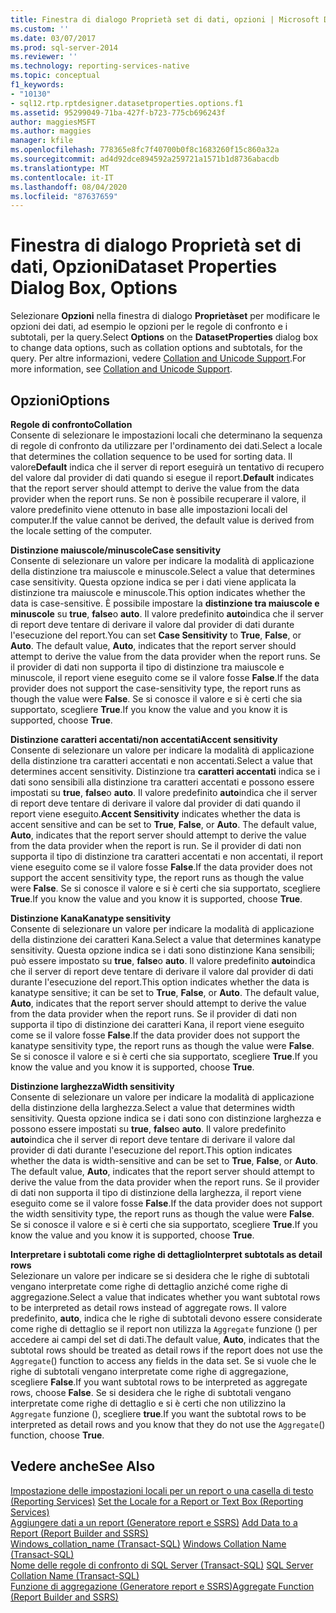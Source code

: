 ```yaml
---
title: Finestra di dialogo Proprietà set di dati, opzioni | Microsoft Docs
ms.custom: ''
ms.date: 03/07/2017
ms.prod: sql-server-2014
ms.reviewer: ''
ms.technology: reporting-services-native
ms.topic: conceptual
f1_keywords:
- "10130"
- sql12.rtp.rptdesigner.datasetproperties.options.f1
ms.assetid: 95299049-71ba-427f-b723-775cb696243f
author: maggiesMSFT
ms.author: maggies
manager: kfile
ms.openlocfilehash: 778365e8fc7f40700b0f8c1683260f15c860a32a
ms.sourcegitcommit: ad4d92dce894592a259721a1571b1d8736abacdb
ms.translationtype: MT
ms.contentlocale: it-IT
ms.lasthandoff: 08/04/2020
ms.locfileid: "87637659"
---
```

# <a name="dataset-properties-dialog-box-options"></a><span data-ttu-id="a2fae-102">Finestra di dialogo Proprietà set di dati, Opzioni</span><span class="sxs-lookup"><span data-stu-id="a2fae-102">Dataset Properties Dialog Box, Options</span></span>
  <span data-ttu-id="a2fae-103">Selezionare **Opzioni** nella finestra di dialogo **Proprietàset** per modificare le opzioni dei dati, ad esempio le opzioni per le regole di confronto e i subtotali, per la query.</span><span class="sxs-lookup"><span data-stu-id="a2fae-103">Select **Options** on the **DatasetProperties** dialog box to change data options, such as collation options and subtotals, for the query.</span></span> <span data-ttu-id="a2fae-104">Per altre informazioni, vedere [Collation and Unicode Support](../relational-databases/collations/collation-and-unicode-support.md).</span><span class="sxs-lookup"><span data-stu-id="a2fae-104">For more information, see [Collation and Unicode Support](../relational-databases/collations/collation-and-unicode-support.md).</span></span>  
  
## <a name="options"></a><span data-ttu-id="a2fae-105">Opzioni</span><span class="sxs-lookup"><span data-stu-id="a2fae-105">Options</span></span>  
 <span data-ttu-id="a2fae-106">**Regole di confronto**</span><span class="sxs-lookup"><span data-stu-id="a2fae-106">**Collation**</span></span>  
 <span data-ttu-id="a2fae-107">Consente di selezionare le impostazioni locali che determinano la sequenza di regole di confronto da utilizzare per l'ordinamento dei dati.</span><span class="sxs-lookup"><span data-stu-id="a2fae-107">Select a locale that determines the collation sequence to be used for sorting data.</span></span> <span data-ttu-id="a2fae-108">Il valore**Default** indica che il server di report eseguirà un tentativo di recupero del valore dal provider di dati quando si esegue il report.</span><span class="sxs-lookup"><span data-stu-id="a2fae-108">**Default** indicates that the report server should attempt to derive the value from the data provider when the report runs.</span></span> <span data-ttu-id="a2fae-109">Se non è possibile recuperare il valore, il valore predefinito viene ottenuto in base alle impostazioni locali del computer.</span><span class="sxs-lookup"><span data-stu-id="a2fae-109">If the value cannot be derived, the default value is derived from the locale setting of the computer.</span></span>  
  
 <span data-ttu-id="a2fae-110">**Distinzione maiuscole/minuscole**</span><span class="sxs-lookup"><span data-stu-id="a2fae-110">**Case sensitivity**</span></span>  
 <span data-ttu-id="a2fae-111">Consente di selezionare un valore per indicare la modalità di applicazione della distinzione tra maiuscole e minuscole.</span><span class="sxs-lookup"><span data-stu-id="a2fae-111">Select a value that determines case sensitivity.</span></span> <span data-ttu-id="a2fae-112">Questa opzione indica se per i dati viene applicata la distinzione tra maiuscole e minuscole.</span><span class="sxs-lookup"><span data-stu-id="a2fae-112">This option indicates whether the data is case-sensitive.</span></span> <span data-ttu-id="a2fae-113">È possibile impostare la **distinzione tra maiuscole e minuscole** su **true**, **false**o **auto**. Il valore predefinito **auto**indica che il server di report deve tentare di derivare il valore dal provider di dati durante l'esecuzione del report.</span><span class="sxs-lookup"><span data-stu-id="a2fae-113">You can set **Case Sensitivity** to **True**, **False**, or **Auto**. The default value, **Auto**, indicates that the report server should attempt to derive the value from the data provider when the report runs.</span></span> <span data-ttu-id="a2fae-114">Se il provider di dati non supporta il tipo di distinzione tra maiuscole e minuscole, il report viene eseguito come se il valore fosse **False**.</span><span class="sxs-lookup"><span data-stu-id="a2fae-114">If the data provider does not support the case-sensitivity type, the report runs as though the value were **False**.</span></span> <span data-ttu-id="a2fae-115">Se si conosce il valore e si è certi che sia supportato, scegliere **True**.</span><span class="sxs-lookup"><span data-stu-id="a2fae-115">If you know the value and you know it is supported, choose **True**.</span></span>  
  
 <span data-ttu-id="a2fae-116">**Distinzione caratteri accentati/non accentati**</span><span class="sxs-lookup"><span data-stu-id="a2fae-116">**Accent sensitivity**</span></span>  
 <span data-ttu-id="a2fae-117">Consente di selezionare un valore per indicare la modalità di applicazione della distinzione tra caratteri accentati e non accentati.</span><span class="sxs-lookup"><span data-stu-id="a2fae-117">Select a value that determines accent sensitivity.</span></span> <span data-ttu-id="a2fae-118">Distinzione tra **caratteri accentati** indica se i dati sono sensibili alla distinzione tra caratteri accentati e possono essere impostati su **true**, **false**o **auto**. Il valore predefinito **auto**indica che il server di report deve tentare di derivare il valore dal provider di dati quando il report viene eseguito.</span><span class="sxs-lookup"><span data-stu-id="a2fae-118">**Accent Sensitivity** indicates whether the data is accent sensitive and can be set to **True**, **False**, or **Auto**. The default value, **Auto**, indicates that the report server should attempt to derive the value from the data provider when the report is run.</span></span> <span data-ttu-id="a2fae-119">Se il provider di dati non supporta il tipo di distinzione tra caratteri accentati e non accentati, il report viene eseguito come se il valore fosse **False**.</span><span class="sxs-lookup"><span data-stu-id="a2fae-119">If the data provider does not support the accent sensitivity type, the report runs as though the value were **False**.</span></span> <span data-ttu-id="a2fae-120">Se si conosce il valore e si è certi che sia supportato, scegliere **True**.</span><span class="sxs-lookup"><span data-stu-id="a2fae-120">If you know the value and you know it is supported, choose **True**.</span></span>  
  
 <span data-ttu-id="a2fae-121">**Distinzione Kana**</span><span class="sxs-lookup"><span data-stu-id="a2fae-121">**Kanatype sensitivity**</span></span>  
 <span data-ttu-id="a2fae-122">Consente di selezionare un valore per indicare la modalità di applicazione della distinzione dei caratteri Kana.</span><span class="sxs-lookup"><span data-stu-id="a2fae-122">Select a value that determines kanatype sensitivity.</span></span> <span data-ttu-id="a2fae-123">Questa opzione indica se i dati sono distinzione Kana sensibili; può essere impostato su **true**, **false**o **auto**. Il valore predefinito **auto**indica che il server di report deve tentare di derivare il valore dal provider di dati durante l'esecuzione del report.</span><span class="sxs-lookup"><span data-stu-id="a2fae-123">This option indicates whether the data is kanatype sensitive; it can be set to **True**, **False**, or **Auto**. The default value, **Auto**, indicates that the report server should attempt to derive the value from the data provider when the report runs.</span></span> <span data-ttu-id="a2fae-124">Se il provider di dati non supporta il tipo di distinzione dei caratteri Kana, il report viene eseguito come se il valore fosse **False**.</span><span class="sxs-lookup"><span data-stu-id="a2fae-124">If the data provider does not support the kanatype sensitivity type, the report runs as though the value were **False**.</span></span> <span data-ttu-id="a2fae-125">Se si conosce il valore e si è certi che sia supportato, scegliere **True**.</span><span class="sxs-lookup"><span data-stu-id="a2fae-125">If you know the value and you know it is supported, choose **True**.</span></span>  
  
 <span data-ttu-id="a2fae-126">**Distinzione larghezza**</span><span class="sxs-lookup"><span data-stu-id="a2fae-126">**Width sensitivity**</span></span>  
 <span data-ttu-id="a2fae-127">Consente di selezionare un valore per indicare la modalità di applicazione della distinzione della larghezza.</span><span class="sxs-lookup"><span data-stu-id="a2fae-127">Select a value that determines width sensitivity.</span></span> <span data-ttu-id="a2fae-128">Questa opzione indica se i dati sono con distinzione larghezza e possono essere impostati su **true**, **false**o **auto**. Il valore predefinito **auto**indica che il server di report deve tentare di derivare il valore dal provider di dati durante l'esecuzione del report.</span><span class="sxs-lookup"><span data-stu-id="a2fae-128">This option indicates whether the data is width-sensitive and can be set to **True**, **False**, or **Auto**. The default value, **Auto**, indicates that the report server should attempt to derive the value from the data provider when the report runs.</span></span> <span data-ttu-id="a2fae-129">Se il provider di dati non supporta il tipo di distinzione della larghezza, il report viene eseguito come se il valore fosse **False**.</span><span class="sxs-lookup"><span data-stu-id="a2fae-129">If the data provider does not support the width sensitivity type, the report runs as though the value were **False**.</span></span> <span data-ttu-id="a2fae-130">Se si conosce il valore e si è certi che sia supportato, scegliere **True**.</span><span class="sxs-lookup"><span data-stu-id="a2fae-130">If you know the value and you know it is supported, choose **True**.</span></span>  
  
 <span data-ttu-id="a2fae-131">**Interpretare i subtotali come righe di dettaglio**</span><span class="sxs-lookup"><span data-stu-id="a2fae-131">**Interpret subtotals as detail rows**</span></span>  
 <span data-ttu-id="a2fae-132">Selezionare un valore per indicare se si desidera che le righe di subtotali vengano interpretate come righe di dettaglio anziché come righe di aggregazione.</span><span class="sxs-lookup"><span data-stu-id="a2fae-132">Select a value that indicates whether you want subtotal rows to be interpreted as detail rows instead of aggregate rows.</span></span> <span data-ttu-id="a2fae-133">Il valore predefinito, **auto**, indica che le righe di subtotali devono essere considerate come righe di dettaglio se il report non utilizza la `Aggregate` funzione () per accedere ai campi del set di dati.</span><span class="sxs-lookup"><span data-stu-id="a2fae-133">The default value, **Auto**, indicates that the subtotal rows should be treated as detail rows if the report does not use the `Aggregate`() function to access any fields in the data set.</span></span> <span data-ttu-id="a2fae-134">Se si vuole che le righe di subtotali vengano interpretate come righe di aggregazione, scegliere **False**.</span><span class="sxs-lookup"><span data-stu-id="a2fae-134">If you want subtotal rows to be interpreted as aggregate rows, choose **False**.</span></span> <span data-ttu-id="a2fae-135">Se si desidera che le righe di subtotali vengano interpretate come righe di dettaglio e si è certi che non utilizzino la `Aggregate` funzione (), scegliere **true**.</span><span class="sxs-lookup"><span data-stu-id="a2fae-135">If you want the subtotal rows to be interpreted as detail rows and you know that they do not use the `Aggregate`() function, choose **True**.</span></span>  
  
## <a name="see-also"></a><span data-ttu-id="a2fae-136">Vedere anche</span><span class="sxs-lookup"><span data-stu-id="a2fae-136">See Also</span></span>  
 <span data-ttu-id="a2fae-137">[Impostazione delle impostazioni locali per un report o una casella di testo &#40;Reporting Services&#41;](report-design/set-the-locale-for-a-report-or-text-box-reporting-services.md) </span><span class="sxs-lookup"><span data-stu-id="a2fae-137">[Set the Locale for a Report or Text Box &#40;Reporting Services&#41;](report-design/set-the-locale-for-a-report-or-text-box-reporting-services.md) </span></span>  
 <span data-ttu-id="a2fae-138">[Aggiungere dati a un report &#40;Generatore report e SSRS&#41;](report-data/report-datasets-ssrs.md) </span><span class="sxs-lookup"><span data-stu-id="a2fae-138">[Add Data to a Report &#40;Report Builder and SSRS&#41;](report-data/report-datasets-ssrs.md) </span></span>  
 <span data-ttu-id="a2fae-139">[Windows_collation_name &#40;Transact-SQL&#41;](/sql/t-sql/statements/windows-collation-name-transact-sql) </span><span class="sxs-lookup"><span data-stu-id="a2fae-139">[Windows Collation Name &#40;Transact-SQL&#41;](/sql/t-sql/statements/windows-collation-name-transact-sql) </span></span>  
 <span data-ttu-id="a2fae-140">[Nome delle regole di confronto di SQL Server &#40;Transact-SQL&#41;](/sql/t-sql/statements/sql-server-collation-name-transact-sql) </span><span class="sxs-lookup"><span data-stu-id="a2fae-140">[SQL Server Collation Name &#40;Transact-SQL&#41;](/sql/t-sql/statements/sql-server-collation-name-transact-sql) </span></span>  
 [<span data-ttu-id="a2fae-141">Funzione di aggregazione &#40;Generatore report e SSRS&#41;</span><span class="sxs-lookup"><span data-stu-id="a2fae-141">Aggregate Function &#40;Report Builder and SSRS&#41;</span></span>](report-design/report-builder-functions-aggregate-function.md)  
  
  
